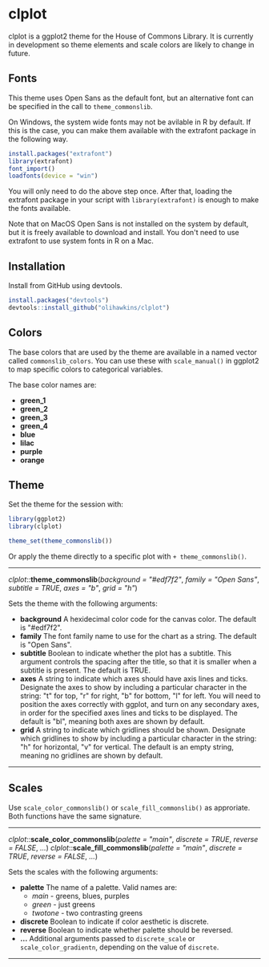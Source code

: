 # clplot

clplot is a ggplot2 theme for the House of Commons Library. It is currently in development so theme elements and scale colors are likely to change in future.

## Fonts

This theme uses Open Sans as the default font, but an alternative font can be specified in the call to `theme_commonslib`.

On Windows, the system wide fonts may not be avilable in R by default. If this is the case, you can make them available with the extrafont package in the following way.

```r
install.packages("extrafont")
library(extrafont)
font_import()
loadfonts(device = "win")
```

You will only need to do the above step once. After that, loading the extrafont package in your script with `library(extrafont)` is enough to make the fonts available.

Note that on MacOS Open Sans is not installed on the system by default, but it is freely available to download and install. You don't need to use extrafont to use system fonts in R on a Mac.

## Installation

Install from GitHub using devtools.

``` r
install.packages("devtools")
devtools::install_github("olihawkins/clplot")
```

## Colors

The base colors that are used by the theme are available in a named vector called `commonslib_colors`. You can use these with `scale_manual()` in ggplot2 to map specific colors to categorical variables.

The base color names are:

* __green_1__
* __green_2__
* __green_3__
* __green_4__
* __blue__
* __lilac__
* __purple__
* __orange__

## Theme

Set the theme for the session with:

```r
library(ggplot2)
library(clplot)

theme_set(theme_commonslib())
```

Or apply the theme directly to a specific plot with `+ theme_commonslib()`.

---

_clplot_::__theme_commonslib__(_background = "#edf7f2"_, _family = "Open Sans"_, _subtitle = TRUE_, _axes = "b"_, _grid = "h"_)

Sets the theme with the following arguments:

* __background__  A hexidecimal color code for the canvas color. The default is "#edf7f2".
* __family__ The font family name to use for the chart as a string. The default is "Open Sans".
* __subtitle__ Boolean to indicate whether the plot has a subtitle. This argument controls the spacing after the title, so that it is smaller when a subtitle is present. The default is TRUE.
* __axes__ A string to indicate which axes should have axis lines and ticks. Designate the axes to show by including a particular character in the string: "t" for top, "r" for right, "b" for bottom, "l" for left. You will need to position the axes correctly with ggplot, and turn on any secondary axes, in order for the specified axes lines and ticks to be displayed. The default is "bl", meaning both axes are shown by default.
* __grid__ A string to indicate which gridlines should be shown. Designate which gridlines to show by including a particular character in the string: "h" for horizontal, "v" for vertical. The default is an empty string, meaning no gridlines are shown by default.

---

## Scales

Use `scale_color_commonslib()` or `scale_fill_commonslib()` as approriate. Both functions have the same signature.

---

_clplot_::__scale_color_commonslib__(_palette = "main"_, _discrete = TRUE_, _reverse = FALSE_, _..._)
_clplot_::__scale_fill_commonslib__(_palette = "main"_, _discrete = TRUE_, _reverse = FALSE_, _..._)

Sets the scales with the following arguments:

* __palette__ The name of a palette. Valid names are:
    * _main_ - greens, blues, purples
    * _green_ - just greens
    * _twotone_ - two contrasting greens
* __discrete__ Boolean to indicate if color aesthetic is discrete.
* __reverse__ Boolean to indicate whether palette should be reversed.
* __...__ Additional arguments passed to `discrete_scale` or `scale_color_gradientn`, depending on the value of `discrete`.

---
